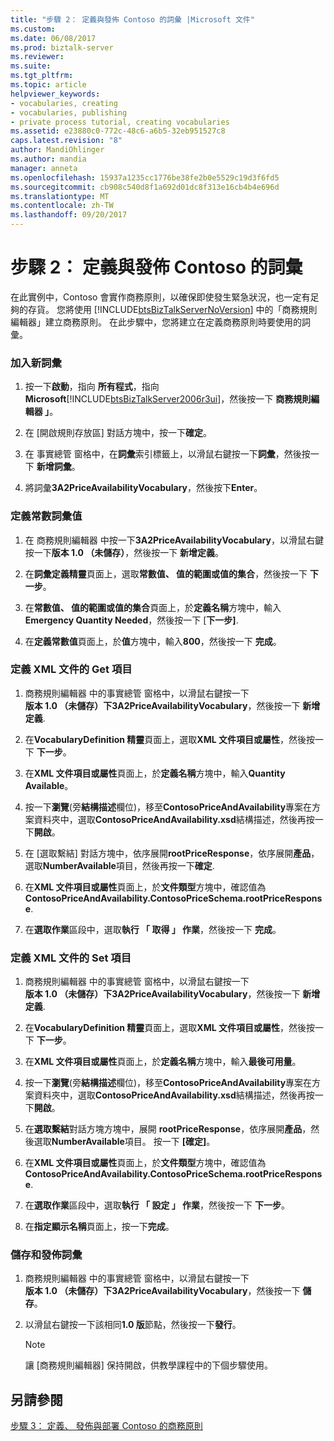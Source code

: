 ```yaml
---
title: "步驟 2： 定義與發佈 Contoso 的詞彙 |Microsoft 文件"
ms.custom: 
ms.date: 06/08/2017
ms.prod: biztalk-server
ms.reviewer: 
ms.suite: 
ms.tgt_pltfrm: 
ms.topic: article
helpviewer_keywords:
- vocabularies, creating
- vocabularies, publishing
- private process tutorial, creating vocabularies
ms.assetid: e23880c0-772c-48c6-a6b5-32eb951527c8
caps.latest.revision: "8"
author: MandiOhlinger
ms.author: mandia
manager: anneta
ms.openlocfilehash: 15937a1235cc1776be38fe2b0e5529c19d3f6fd5
ms.sourcegitcommit: cb908c540d8f1a692d01dc8f313e16cb4b4e696d
ms.translationtype: MT
ms.contentlocale: zh-TW
ms.lasthandoff: 09/20/2017
---
```

# <a name="step-2-defining-and-publishing-the-vocabulary-for-contoso"></a>步驟 2： 定義與發佈 Contoso 的詞彙
在此實例中，Contoso 會實作商務原則，以確保即使發生緊急狀況，也一定有足夠的存貨。 您將使用 [!INCLUDE[btsBizTalkServerNoVersion](../../includes/btsbiztalkservernoversion-md.md)] 中的「商務規則編輯器」建立商務原則。 在此步驟中，您將建立在定義商務原則時要使用的詞彙。  
  
### <a name="to-add-a-new-vocabulary"></a>加入新詞彙  
  
1.  按一下**啟動**，指向 **所有程式**，指向  **Microsoft**[!INCLUDE[btsBizTalkServer2006r3ui](../../includes/btsbiztalkserver2006r3ui-md.md)]，然後按一下 **商務規則編輯器 」**。  
  
2.  在 [開啟規則存放區] 對話方塊中，按一下**確定**。  
  
3.  在 事實總管 窗格中，在**詞彙**索引標籤上，以滑鼠右鍵按一下**詞彙**，然後按一下 **新增詞彙**。  
  
4.  將詞彙**3A2PriceAvailabilityVocabulary**，然後按下**Enter**。  
  
### <a name="to-define-a-constant-vocabulary-value"></a>定義常數詞彙值  
  
1.  在 商務規則編輯器 中按一下**3A2PriceAvailabilityVocabulary**，以滑鼠右鍵按一下**版本 1.0 （未儲存）**，然後按一下 **新增定義**。  
  
2.  在**詞彙定義精靈**頁面上，選取**常數值、 值的範圍或值的集合**，然後按一下 **下一步**。  
  
3.  在**常數值、 值的範圍或值的集合**頁面上，於**定義名稱**方塊中，輸入**Emergency Quantity Needed**，然後按一下 [**下一步]**.  
  
4.  在**定義常數值**頁面上，於**值**方塊中，輸入**800**，然後按一下 **完成**。  
  
### <a name="to-define-an-xml-document-get-element"></a>定義 XML 文件的 Get 項目  
  
1.  商務規則編輯器 中的事實總管 窗格中，以滑鼠右鍵按一下**版本 1.0 （未儲存）**下**3A2PriceAvailabilityVocabulary**，然後按一下 **新增定義**.  
  
2.  在**VocabularyDefinition 精靈**頁面上，選取**XML 文件項目或屬性**，然後按一下 **下一步**。  
  
3.  在**XML 文件項目或屬性**頁面上，於**定義名稱**方塊中，輸入**Quantity Available**。  
  
4.  按一下**瀏覽**(旁**結構描述**欄位)，移至**ContosoPriceAndAvailability**專案在方案資料夾中，選取**ContosoPriceAndAvailability.xsd**結構描述，然後再按一下**開啟**。  
  
5.  在 [選取繫結] 對話方塊中，依序展開**rootPriceResponse**，依序展開**產品**，選取**NumberAvailable**項目，然後再按一下**確定**.  
  
6.  在**XML 文件項目或屬性**頁面上，於**文件類型**方塊中，確認值為**ContosoPriceAndAvailability.ContosoPriceSchema.rootPriceResponse**.  
  
7.  在**選取作業**區段中，選取**執行 「 取得 」 作業**，然後按一下 **完成**。  
  
### <a name="to-define-an-xml-document-set-element"></a>定義 XML 文件的 Set 項目  
  
1.  商務規則編輯器 中的事實總管 窗格中，以滑鼠右鍵按一下**版本 1.0 （未儲存）**下**3A2PriceAvailabilityVocabulary**，然後按一下 **新增定義**.  
  
2.  在**VocabularyDefinition 精靈**頁面上，選取**XML 文件項目或屬性**，然後按一下 **下一步**。  
  
3.  在**XML 文件項目或屬性**頁面上，於**定義名稱**方塊中，輸入**最後可用量**。  
  
4.  按一下**瀏覽**(旁**結構描述**欄位)，移至**ContosoPriceAndAvailability**專案在方案資料夾中，選取**ContosoPriceAndAvailability.xsd**結構描述，然後再按一下**開啟**。  
  
5.  在**選取繫結**對話方塊方塊中，展開  **rootPriceResponse**，依序展開**產品**，然後選取**NumberAvailable**項目。 按一下 **[確定]**。  
  
6.  在**XML 文件項目或屬性**頁面上，於**文件類型**方塊中，確認值為**ContosoPriceAndAvailability.ContosoPriceSchema.rootPriceResponse**.  
  
7.  在**選取作業**區段中，選取**執行 「 設定 」 作業**，然後按一下 **下一步**。  
  
8.  在**指定顯示名稱**頁面上，按一下**完成**。  
  
### <a name="to-save-and-publish-the-vocabulary"></a>儲存和發佈詞彙  
  
1.  商務規則編輯器 中的事實總管 窗格中，以滑鼠右鍵按一下**版本 1.0 （未儲存）**下**3A2PriceAvailabilityVocabulary**，然後按一下 **儲存**。  
  
2.  以滑鼠右鍵按一下該相同**1.0 版**節點，然後按一下**發行**。  
  
    > [!NOTE]
    >  讓 [商務規則編輯器] 保持開啟，供教學課程中的下個步驟使用。  
  
## <a name="see-also"></a>另請參閱  
 [步驟 3： 定義、 發佈與部署 Contoso 的商務原則](../../adapters-and-accelerators/accelerator-rosettanet/step-3-defining-publishing-and-deploying-the-business-policy-for-contoso.md)